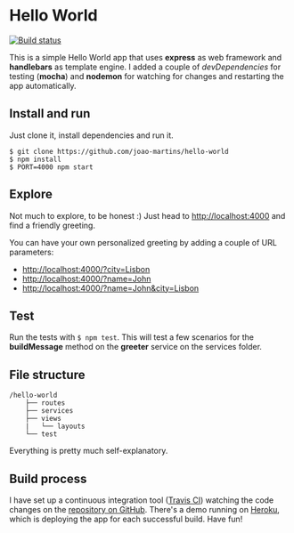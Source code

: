 # Hello World

[![Build status](https://travis-ci.org/joao-martins/hello-world.svg?branch=master)](https://travis-ci.org/joao-martins/hello-world)

This is a simple Hello World app that uses **express** as web framework and **handlebars** as template engine. I added a couple of *devDependencies* for testing (**mocha**) and **nodemon** for watching for changes and restarting the app automatically.


## Install and run

Just clone it, install dependencies and run it.
```
$ git clone https://github.com/joao-martins/hello-world
$ npm install
$ PORT=4000 npm start
```

## Explore

Not much to explore, to be honest :) Just head to [http://localhost:4000]() and find a friendly greeting.

You can have your own personalized greeting by adding a couple of URL parameters:

 - [http://localhost:4000/?city=Lisbon]()
 - [http://localhost:4000/?name=John]()
 - [http://localhost:4000/?name=John&city=Lisbon]()


## Test

Run the tests with `$ npm test`. This will test a few scenarios for the **buildMessage** method on the **greeter** service on the services folder.


## File structure
```
/hello-world
    ├── routes
    ├── services
    ├── views
    |   └── layouts 
    └── test
```
Everything is pretty much self-explanatory.

## Build process

I have set up a continuous integration tool ([Travis CI](https://travis-ci.org)) watching the code changes on the [repository on GitHub](https://github.com/joao-martins/hello-world). There's a demo running on [Heroku](https://joao-martins-hello-world.herokuapp.com/), which is deploying the app for each successful build. Have fun!
